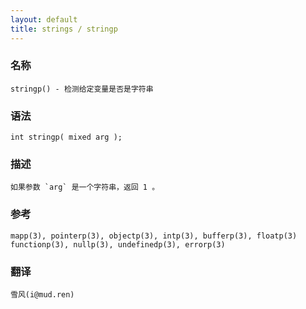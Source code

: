 ```yaml
---
layout: default
title: strings / stringp
---
```


### 名称

    stringp() - 检测给定变量是否是字符串

### 语法

    int stringp( mixed arg );

### 描述

    如果参数 `arg` 是一个字符串，返回 1 。

### 参考

    mapp(3), pointerp(3), objectp(3), intp(3), bufferp(3), floatp(3) functionp(3), nullp(3), undefinedp(3), errorp(3)

### 翻译

    雪风(i@mud.ren)
